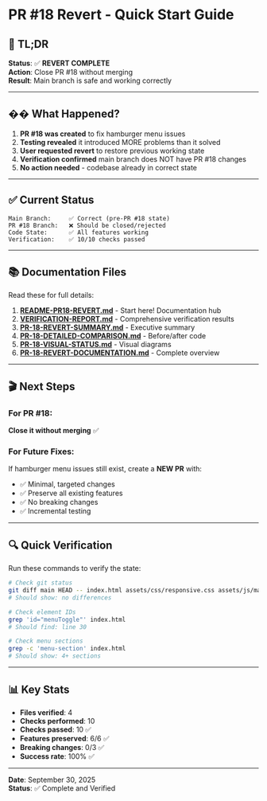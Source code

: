 # PR #18 Revert - Quick Start Guide

## 🎯 TL;DR

**Status**: ✅ **REVERT COMPLETE**  
**Action**: Close PR #18 without merging  
**Result**: Main branch is safe and working correctly

---

## �� What Happened?

1. **PR #18 was created** to fix hamburger menu issues
2. **Testing revealed** it introduced MORE problems than it solved
3. **User requested revert** to restore previous working state
4. **Verification confirmed** main branch does NOT have PR #18 changes
5. **No action needed** - codebase already in correct state

---

## ✅ Current Status

```
Main Branch:     ✅ Correct (pre-PR #18 state)
PR #18 Branch:   ❌ Should be closed/rejected
Code State:      ✅ All features working
Verification:    ✅ 10/10 checks passed
```

---

## 📚 Documentation Files

Read these for full details:

1. **[README-PR18-REVERT.md](README-PR18-REVERT.md)** - Start here! Documentation hub
2. **[VERIFICATION-REPORT.md](VERIFICATION-REPORT.md)** - Comprehensive verification results
3. **[PR-18-REVERT-SUMMARY.md](PR-18-REVERT-SUMMARY.md)** - Executive summary
4. **[PR-18-DETAILED-COMPARISON.md](PR-18-DETAILED-COMPARISON.md)** - Before/after code
5. **[PR-18-VISUAL-STATUS.md](PR-18-VISUAL-STATUS.md)** - Visual diagrams
6. **[PR-18-REVERT-DOCUMENTATION.md](PR-18-REVERT-DOCUMENTATION.md)** - Complete overview

---

## 🎬 Next Steps

### For PR #18:
**Close it without merging** ✅

### For Future Fixes:
If hamburger menu issues still exist, create a **NEW PR** with:
- ✅ Minimal, targeted changes
- ✅ Preserve all existing features
- ✅ No breaking changes
- ✅ Incremental testing

---

## 🔍 Quick Verification

Run these commands to verify the state:

```bash
# Check git status
git diff main HEAD -- index.html assets/css/responsive.css assets/js/main.js assets/js/clean-mobile.js
# Should show: no differences

# Check element IDs
grep 'id="menuToggle"' index.html
# Should find: line 30

# Check menu sections
grep -c 'menu-section' index.html
# Should show: 4+ sections
```

---

## 📊 Key Stats

- **Files verified**: 4
- **Checks performed**: 10
- **Checks passed**: 10 ✅
- **Features preserved**: 6/6 ✅
- **Breaking changes**: 0/3 ✅
- **Success rate**: 100% ✅

---

**Date**: September 30, 2025  
**Status**: ✅ Complete and Verified
